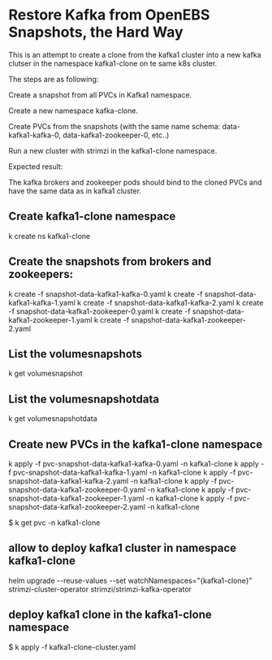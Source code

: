 # Restore Kafka from OpenEBS Snapshots, the Hard Way

This is an attempt to create a clone from the kafka1 cluster into a new kafka clutser in the namespace kafka1-clone on te same k8s cluster.

The steps are as following:

Create a snapshot from all PVCs in Kafka1 namespace.

Create a new namespace kafka-clone.

Create PVCs from the snapshots (with the same name schema: data-kafka1-kafka-0, data-kafka1-zookeeper-0, etc..)

Run a new cluster with strimzi in the kafka1-clone namespace.

Expected result:

The kafka brokers and zookeeper pods should bind to the cloned PVCs and have the same data as in kafka1 cluster.

## Create kafka1-clone namespace

k create ns kafka1-clone

## Create the snapshots from brokers and zookeepers:

k create -f snapshot-data-kafka1-kafka-0.yaml
k create -f snapshot-data-kafka1-kafka-1.yaml
k create -f snapshot-data-kafka1-kafka-2.yaml
k create -f snapshot-data-kafka1-zookeeper-0.yaml
k create -f snapshot-data-kafka1-zookeeper-1.yaml
k create -f snapshot-data-kafka1-zookeeper-2.yaml

## List the volumesnapshots

k get volumesnapshot

## List the volumesnapshotdata

k get volumesnapshotdata

## Create new PVCs in the kafka1-clone namespace

k apply -f pvc-snapshot-data-kafka1-kafka-0.yaml -n kafka1-clone
k apply -f pvc-snapshot-data-kafka1-kafka-1.yaml -n kafka1-clone
k apply -f pvc-snapshot-data-kafka1-kafka-2.yaml -n kafka1-clone
k apply -f pvc-snapshot-data-kafka1-zookeeper-0.yaml -n kafka1-clone
k apply -f pvc-snapshot-data-kafka1-zookeeper-1.yaml -n kafka1-clone
k apply -f pvc-snapshot-data-kafka1-zookeeper-2.yaml -n kafka1-clone

$ k get pvc -n kafka1-clone

## allow to deploy kafka1 cluster in namespace kafka1-clone

helm upgrade --reuse-values --set watchNamespaces="{kafka1-clone}" strimzi-cluster-operator strimzi/strimzi-kafka-operator

## deploy kafka1 clone in the kafka1-clone namespace

$ k apply -f kafka1-clone-cluster.yaml
